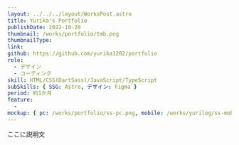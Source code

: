 ```yaml
---
layout: ../../../layout/WorksPost.astro
title: Yurika's Portfolio
publishDate: 2022-10-20
thumbnail: /works/portfolio/tmb.png
thumbnailType:
link:
github: https://github.com/yurika1202/portfolio
role:
  - デザイン
  - コーディング
skill: HTML/CSS(DartSass)/JavaScript/TypeScript
subSkills: { SSG: Astro, デザイン: Figma }
period: 約1か月
feature:
  -
mockup: { pc: /works/portfolio/ss-pc.png, mobile: /works/yurilog/ss-mobile.png }
---
```


ここに説明文
